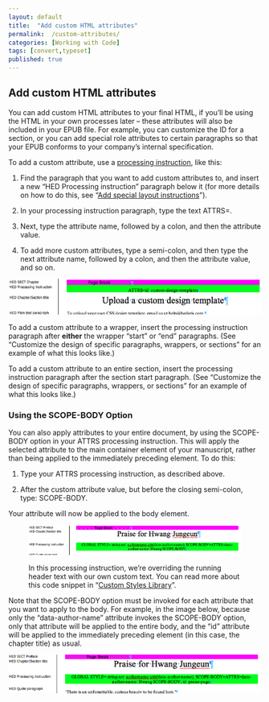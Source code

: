 ```yaml
---
layout: default
title:  "Add custom HTML attributes"
permalink:  /custom-attributes/
categories: [Working with Code]
tags: [convert,typeset]
published: true
---
```


<section data-type="chapter" class="hsecchapter" data-hederis-type="hsecchapter" id="custom-attributes" data-pi-attrs="id: custom-attributes; data-tags: convert,typeset;" role="doc-chapter" data-tags="convert,typeset" data-author-name=" " data-book-title=" " title="Add custom HTML attributes"><h1 data-hederis-type="hblkchaptitle" class="hblkchaptitle" id="p8jdLGOxS">Add custom HTML attributes</h1><p class="hblkp" data-hederis-type="hblkp" id="pzUd5ZLtX">You can add custom HTML attributes to your final HTML, if you&#8217;ll be using the HTML in your own processes later &#8211; these attributes will also be included in your EPUB file. For example, you can customize the ID for a section, or you can add special role attributes to certain paragraphs so that your EPUB conforms to your company&#8217;s internal specification.</p><p class="hblkp" data-hederis-type="hblkp" id="pfHqeF797">To add a custom attribute, use a <a href="{% post_url 2020-07-25-37-Addspeciallayoutinstructions %}" data-hederis-type="hspana" id="p15hLd6Oq"><span class="Hyperlink" data-hederis-type="hspnspan" id="p3Xl4vaqU">processing instruction</span></a>, like this:</p><ol class="hwprnumlist" data-hederis-type="hwprnumlist" id="pBJeLEPEc"><li class="hblkoli" data-hederis-type="hblkoli" id="liEjI7gbhI"><p class="hblkoli" data-hederis-type="hblklip" id="pnwnnqkz2">Find the paragraph that you want to add custom attributes to, and insert a new &#8220;HED Processing instruction&#8221; paragraph below it (for more details on how to do this, see &#8220;<a href="{% post_url 2020-07-25-37-Addspeciallayoutinstructions %}" data-hederis-type="hspana" id="pOoCkaulE"><span class="Hyperlink" data-hederis-type="hspnspan" id="pmOlCNpgm">Add special layout instructions</span></a>&#8221;).</p></li><li class="hblkoli" data-hederis-type="hblkoli" id="lifAApwOQD"><p class="hblkoli" data-hederis-type="hblklip" id="paVH0ySCZ">In your processing instruction paragraph, type the text ATTRS=.</p></li><li class="hblkoli" data-hederis-type="hblkoli" id="liy2yydWeg"><p class="hblkoli" data-hederis-type="hblklip" id="pNU0WiUoq">Next, type the attribute name, followed by a colon, and then the attribute value.</p></li><li class="hblkoli" data-hederis-type="hblkoli" id="liZBbboC3k"><p class="hblkoli" data-hederis-type="hblklip" id="pyV9QuMrg">To add more custom attributes, type a semi-colon, and then type the next attribute name, followed by a colon, and then the attribute value, and so on.</p></li></ol><img data-hederis-type="hblkimg" class="hblkimg" id="pzfZl7DZA" src="/images/customattrs.png" data-img-src="customattrs.png"/><p class="hblkp" data-hederis-type="hblkp" id="p715Nchgk">To add a custom attribute to a wrapper, insert the processing instruction paragraph after <strong class="hspanstrong" data-hederis-type="hspanstrong" id="p2M53q1hF">either</strong> the wrapper &#8220;start&#8221; or &#8220;end&#8221; paragraphs. (See &#8220;Customize the design of specific paragraphs, wrappers, or sections&#8221; for an example of what this looks like.)</p><p class="hblkp" data-hederis-type="hblkp" id="pReoq7CKB">To add a custom attribute to an entire section, insert the processing instruction paragraph after the section start paragraph. (See &#8220;Customize the design of specific paragraphs, wrappers, or sections&#8221; for an example of what this looks like.)</p><section class="hwprsubsection" data-hederis-type="hwprsubsection" id="pRd0Lt0Pw" data-type="subsection" title="Using the SCOPE-BODY Option"><h1 data-hederis-type="hblktitle" class="hblktitle" id="pRvR1qsl0">Using the SCOPE-BODY Option</h1><p class="hblkp" data-hederis-type="hblkp" id="pp2Ug8KFa">You can also apply attributes to your entire document, by using the SCOPE-BODY option in your ATTRS processing instruction. This will apply the selected attribute to the main container element of your manuscript, rather than being applied to the immediately preceding element. To do this:</p><ol class="hwprnumlist" data-hederis-type="hwprnumlist" id="pNFPkOsyp"><li class="hblkoli" data-hederis-type="hblkoli" id="li1C3DHPBh"><p class="hblkoli" data-hederis-type="hblklip" id="p2nTjN1rx">Type your ATTRS processing instruction, as described above.</p></li><li class="hblkoli" data-hederis-type="hblkoli" id="liS4LKvnzt"><p class="hblkoli" data-hederis-type="hblklip" id="pjK3wk2hC">After the custom attribute value, but before the closing semi-colon, type: SCOPE-BODY.</p></li></ol><p class="hblkp" data-hederis-type="hblkp" id="pG1ewAsdF">Your attribute will now be applied to the body element. </p><figure class="hwprfig" data-hederis-type="hwprfig" id="pQsdD7QIK"><img data-hederis-type="hblkimg" class="hblkimg" id="pXp1KEiDE" src="/images/globalscopebody.png" data-img-src="globalscopebody.png"/><p class="hblkcaption" data-hederis-type="hblkcaption" id="pOJHgBJTT">In this processing instruction, we&#8217;re overriding the running header text with our own custom text. You can read more about this code snippet in &#8220;<a href="{% post_url 2020-07-25-54-CustomCodeLibrary %}" data-hederis-type="hspana" id="psR098MnT"><span class="Hyperlink" data-hederis-type="hspnspan" id="pGV9eg3NF">Custom Styles Library</span></a>&#8221;.</p></figure><p class="hblkp" data-hederis-type="hblkp" id="pUfwytA4f">Note that the SCOPE-BODY option must be invoked for each attribute that you want to apply to the body. For example, in the image below, because only the &#8220;data-author-name&#8221; attribute invokes the SCOPE-BODY option, only that attribute will be applied to the entire body, and the &#8220;id&#8221; attribute will be applied to the immediately preceding element (in this case, the chapter title) as usual.</p><img data-hederis-type="hblkimg" class="hblkimg" id="pFfHdalMI" src="/images/attrscopebody.png" data-img-src="attrscopebody.png"/></section></section>